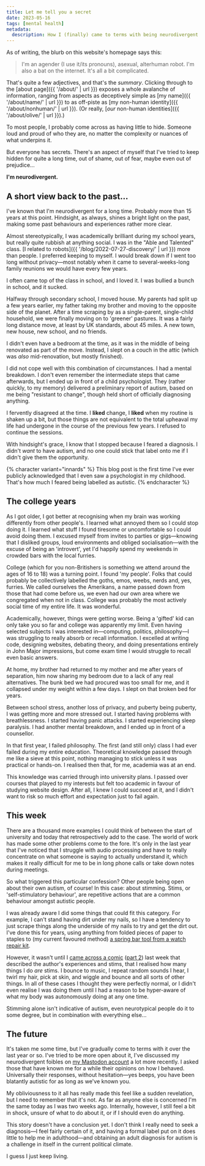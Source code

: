 ```yaml
---
title: Let me tell you a secret
date: 2023-05-16
tags: [mental health]
metadata:
  description: How I (finally) came to terms with being neurodivergent.
---
```


As of writing, the blurb on this website's homepage says this:

> I'm an agender (I use it/its pronouns), asexual, alterhuman robot. I'm also a bat on the internet. It's all a bit complicated.

That's quite a few adjectives, and that's the _summary_. Clicking through to the [about page]({{ '/about/' | url }}) exposes a whole avalanche of information, ranging from aspects as deceptively simple as [my name]({{ '/about/name/' | url }}) to as off-piste as [my non-human identity]({{ '/about/nonhuman/' | url }}). (Or really, [_our_ non-human identities]({{ '/about/olive/' | url }}).)

To most people, I probably come across as having little to hide. Someone loud and proud of who they are, no matter the complexity or nuances of what underpins it.

But everyone has secrets. There's an aspect of myself that I've tried to keep hidden for quite a long time, out of shame, out of fear, maybe even out of prejudice...

**I'm neurodivergent.**

## A short view back to the past...

I've known that I'm neurodivergent for a long time. Probably more than 15 years at this point. Hindsight, as always, shines a bright light on the past, making some past behaviours and experiences rather more clear.

Almost stereotypically, I was academically brilliant during my school years, but really quite rubbish at anything social. I was in the "Able and Talented" class. [I related to robots]({{ '/blog/2022-07-27-discovery/' | url }}) more than people. I preferred keeping to myself. I would break down if I went too long without privacy—most notably when it came to several-weeks-long family reunions we would have every few years.

I often came top of the class in school, and I loved it. I was bullied a bunch in school, and it sucked.

Halfway through secondary school, I moved house. My parents had split up a few years earlier, my father taking my brother and moving to the opposite side of the planet. After a time scraping by as a single-parent, single-child household, we were finally moving on to 'greener' pastures. It was a fairly long distance move, at least by UK standards, about 45 miles. A new town, new house, new school, and no friends.

I didn't even have a bedroom at the time, as it was in the middle of being renovated as part of the move. Instead, I slept on a couch in the attic (which was _also_ mid-renovation, but mostly finished).

I did not cope well with this combination of circumstances. I had a mental breakdown. I don't even remember the intermediate steps that came afterwards, but I ended up in front of a child psychologist. They (rather quickly, to my memory) delivered a preliminary report of autism, based on me being "resistant to change", though held short of officially diagnosing anything.

I fervently disagreed at the time. I **liked** change, I **liked** when my routine is shaken up a bit, but those things are not equivalent to the total upheaval my life had undergone in the course of the previous few years. I refused to continue the sessions.

With hindsight's grace, I know that I stopped because I feared a diagnosis. I didn't _want_ to have autism, and no one could stick that label onto me if I didn't give them the opportunity.

{% character variant="innards" %}
This blog post is the first time I've ever publicly acknowledged that I even saw a psychologist in my childhood. That's how much I feared being labelled as autistic.
{% endcharacter %}

## The college years

As I got older, I got better at recognising when my brain was working differently from other people's. I learned what annoyed them so I could stop doing it. I learned what stuff I found tiresome or uncomfortable so I could avoid doing them. I excused myself from invites to parties or gigs—knowing that I disliked groups, loud environments and obliged socialisation—with the excuse of being an 'introvert', yet I'd happily spend my weekends in crowded bars with the local furries.

College (which for you non-Britishers is something we attend around the ages of 16 to 18) was a turning point. I found 'my people'. Folks that could probably be collectively labelled the goths, emos, weebs, nerds and, yes, furries. We called ourselves the Amerikans, a name passed down from those that had come before us, we even had our own area where we congregated when not in class. College was probably the most actively social time of my entire life. It was wonderful.

Academically, however, things were getting worse. Being a 'gifted' kid can only take you so far and college was apparently my limit. Even having selected subjects I was interested in—computing, politics, philosophy—I was struggling to really absorb or recall information. I excelled at writing code, designing websites, debating theory, and doing presentations entirely in John Major impressions, but come exam time I would struggle to recall even basic answers.

At home, my brother had returned to my mother and me after years of separation, him now sharing my bedroom due to a lack of any real alternatives. The bunk bed we had procured was too small for me, and it collapsed under my weight within a few days. I slept on that broken bed for years.

Between school stress, another loss of privacy, and puberty being puberty, I was getting more and more stressed out. I started having problems with breathlessness. I started having panic attacks. I started experiencing sleep paralysis. I had another mental breakdown, and I ended up in front of a counsellor.

In that first year, I failed philosophy. The first (and still only) class I had ever failed during my entire education. Theoretical knowledge passed through me like a sieve at this point, nothing managing to stick unless it was practical or hands-on. I realised then that, for me, academia was at an end.

This knowledge was carried through into university plans. I passed over courses that played to my interests but felt too academic in favour of studying website design. After all, I knew I could succeed at it, and I didn't want to risk so much effort and expectation just to fail again.

## This week

There are a thousand more examples I could think of between the start of university and today that retrospectively add to the case. The world of work has made some other problems come to the fore. It's only in the last year that I've noticed that I struggle with audio processing and have to really concentrate on what someone is saying to actually understand it, which makes it really difficult for me to be in long phone calls or take down notes during meetings.

So what triggered this particular confession? Other people being open about their own autism, of course! In this case: about stimming. Stims, or 'self-stimulatory behaviour', are repetitive actions that are a common behaviour amongst autistic people.

I was already aware I did some things that could fit this category. For example, I can't stand having dirt under my nails, so I have a tendency to just scrape things along the underside of my nails to try and get the dirt out. I've done this for years, using anything from folded pieces of paper to staples to (my current favoured method) [a spring bar tool from a watch repair kit](https://www.flickr.com/photos/julycgarcia/50324995542/).

However, it wasn't until I [came across a comic](https://twitter.com/Tuxedo_Dragon/status/1513682928751980545) ([part 2](https://twitter.com/Tuxedo_Dragon/status/1513682931801550848)) last week that described the author's experiences and stims, that I realised how many things I do _are_ stims. I bounce to music, I repeat random sounds I hear, I twirl my hair, pick at skin, and wiggle and bounce and all sorts of other things. In all of these cases I thought they were perfectly normal, or I didn't even realise I was doing them until I had a reason to be hyper-aware of what my body was autonomously doing at any one time.

Stimming alone isn't indicative of autism, even neurotypical people do it to some degree, but in combination with everything else...

## The future

It's taken me some time, but I've gradually come to terms with it over the last year or so. I've tried to be more open about it, I've discussed my neurodivergent foibles on [my Mastodon account](https://chitter.xyz/@batbeeps) a lot more recently. I asked those that have known me for a while their opinions on how I behaved. Universally their responses, without hesitation—yes beeps, you have been blatantly autistic for as long as we've known you.

My obliviousness to it all has really made this feel like a sudden revelation, but I need to remember that it's not. As far as anyone else is concerned I'm the same today as I was two weeks ago. Internally, however, I still feel a bit in shock, unsure of what to do about it, or if I should even do anything.

This story doesn't have a conclusion yet. I don't think I really need to seek a diagnosis—I feel fairly certain of it, and having a formal label put on it does little to help me in adulthood—and obtaining an adult diagnosis for autism is a challenge in itself in the current political climate.

I guess I just keep living.
